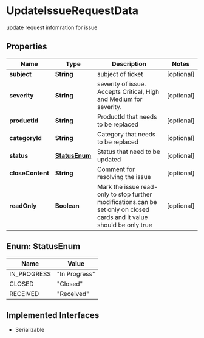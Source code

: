 

# UpdateIssueRequestData

update request infomration for issue

## Properties

Name | Type | Description | Notes
------------ | ------------- | ------------- | -------------
**subject** | **String** | subject of ticket |  [optional]
**severity** | **String** | severity of issue. Accepts Critical, High and Medium for severity. |  [optional]
**productId** | **String** | ProductId that needs to be replaced |  [optional]
**categoryId** | **String** | Category that needs to be replaced |  [optional]
**status** | [**StatusEnum**](#StatusEnum) | Status that need to be updated |  [optional]
**closeContent** | **String** | Comment for resolving the issue |  [optional]
**readOnly** | **Boolean** | Mark the issue read-only to stop further modifications.can be set only on closed cards and it value should be only true |  [optional]



## Enum: StatusEnum

Name | Value
---- | -----
IN_PROGRESS | &quot;In Progress&quot;
CLOSED | &quot;Closed&quot;
RECEIVED | &quot;Received&quot;


## Implemented Interfaces

* Serializable


